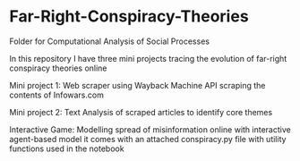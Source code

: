 # Far-Right-Conspiracy-Theories
Folder for Computational Analysis of Social Processes

In this repository I have three mini projects tracing the evolution of far-right conspiracy theories online

Mini project 1: Web scraper using Wayback Machine API scraping the contents of Infowars.com

Mini project 2: Text Analysis of scraped articles to identify core themes

Interactive Game: Modelling spread of misinformation online with interactive agent-based model it comes with an attached conspiracy.py file with utility functions used in the notebook
